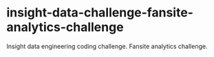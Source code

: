 # insight-data-challenge-fansite-analytics-challenge
Insight data engineering coding challenge. Fansite analytics challenge.
